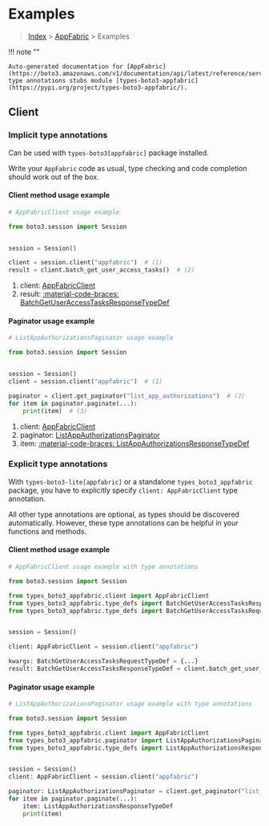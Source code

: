 # Examples

> [Index](../README.md) > [AppFabric](./README.md) > Examples

!!! note ""

    Auto-generated documentation for [AppFabric](https://boto3.amazonaws.com/v1/documentation/api/latest/reference/services/appfabric.html#appfabric)
    type annotations stubs module [types-boto3-appfabric](https://pypi.org/project/types-boto3-appfabric/).

## Client

### Implicit type annotations

Can be used with `types-boto3[appfabric]` package installed.

Write your `AppFabric` code as usual,
type checking and code completion should work out of the box.


#### Client method usage example

```python
# AppFabricClient usage example

from boto3.session import Session


session = Session()

client = session.client("appfabric")  # (1)
result = client.batch_get_user_access_tasks()  # (2)
```

1. client: [AppFabricClient](./client.md)
2. result: [:material-code-braces: BatchGetUserAccessTasksResponseTypeDef](./type_defs.md#batchgetuseraccesstasksresponsetypedef)



#### Paginator usage example

```python
# ListAppAuthorizationsPaginator usage example

from boto3.session import Session


session = Session()
client = session.client("appfabric")  # (1)

paginator = client.get_paginator("list_app_authorizations")  # (2)
for item in paginator.paginate(...):
    print(item)  # (3)
```

1. client: [AppFabricClient](./client.md)
2. paginator: [ListAppAuthorizationsPaginator](./paginators.md#listappauthorizationspaginator)
3. item: [:material-code-braces: ListAppAuthorizationsResponseTypeDef](./type_defs.md#listappauthorizationsresponsetypedef)




### Explicit type annotations

With `types-boto3-lite[appfabric]`
or a standalone `types_boto3_appfabric` package, you have to explicitly specify `client: AppFabricClient` type annotation.

All other type annotations are optional, as types should be discovered automatically.
However, these type annotations can be helpful in your functions and methods.


#### Client method usage example

```python
# AppFabricClient usage example with type annotations

from boto3.session import Session

from types_boto3_appfabric.client import AppFabricClient
from types_boto3_appfabric.type_defs import BatchGetUserAccessTasksResponseTypeDef
from types_boto3_appfabric.type_defs import BatchGetUserAccessTasksRequestTypeDef


session = Session()

client: AppFabricClient = session.client("appfabric")

kwargs: BatchGetUserAccessTasksRequestTypeDef = {...}
result: BatchGetUserAccessTasksResponseTypeDef = client.batch_get_user_access_tasks(**kwargs)
```



#### Paginator usage example

```python
# ListAppAuthorizationsPaginator usage example with type annotations

from boto3.session import Session

from types_boto3_appfabric.client import AppFabricClient
from types_boto3_appfabric.paginator import ListAppAuthorizationsPaginator
from types_boto3_appfabric.type_defs import ListAppAuthorizationsResponseTypeDef


session = Session()
client: AppFabricClient = session.client("appfabric")

paginator: ListAppAuthorizationsPaginator = client.get_paginator("list_app_authorizations")
for item in paginator.paginate(...):
    item: ListAppAuthorizationsResponseTypeDef
    print(item)
```




